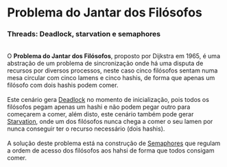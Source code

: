 <h1>Problema do Jantar dos Filósofos</h1>
<h3>Threads: Deadlock, starvation e semaphores</h3>
<br>
O <b>Problema do Jantar dos Filósofos</b>, proposto por Dijkstra em 1965, é uma abstração de um problema de sincronização onde há uma disputa de recursos por diversos processos, neste caso cinco filósofos sentam numa mesa circular com cinco lamens e cinco hashis, de forma que apenas um filósofo com dois hashis podem comer. 
<br><br>
Este cenário gera <ins>Deadlock</ins> no momento de inicialização, pois todos os filósofos pegam apenas um hashi e não podem pegar outro para começarem a comer, além disto, este cenário também pode gerar <ins>Starvation</ins>, onde um dos filósofos nunca chega a comer o seu lamen por nunca conseguir ter o recurso necessário (dois hashis).
<br><br>
A solução deste problema está na construção de <ins>Semaphores</ins> que regulam a ordem de acesso dos filósofos aos hahsi de forma que todos consigam comer.